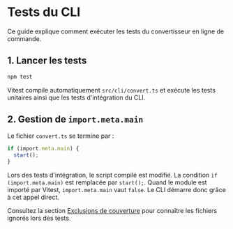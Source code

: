 # Tests du CLI

Ce guide explique comment exécuter les tests du convertisseur en ligne de commande.

## 1. Lancer les tests

```bash
npm test
```

Vitest compile automatiquement `src/cli/convert.ts` et exécute les tests
unitaires ainsi que les tests d'intégration du CLI.

## 2. Gestion de `import.meta.main`

Le fichier `convert.ts` se termine par :

```ts
if (import.meta.main) {
  start();
}
```

Lors des tests d'intégration, le script compilé est modifié.
La condition `if (import.meta.main)` est remplacée par `start();`.
Quand le module est importé par Vitest, `import.meta.main` vaut `false`.
Le CLI démarre donc grâce à cet appel direct.

Consultez la section [Exclusions de couverture](../reference/tests-overview.md#exclusions-de-couverture) pour connaître les fichiers ignorés lors des tests.
